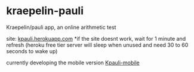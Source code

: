 # kraepelin-pauli
Kraepelin/pauli app, an online arithmetic test

site: [kpauli.herokuapp.com](https://kpauli.herokuapp.com/) 
*if the site doesnt work, wait for 1 minute  and refresh (heroku free tier server will sleep when unused and need 30 to 60 seconds to wake up)


currently developing the mobile version [Kpauli-mobile](https://github.com/gelargew/kpauli-mobile)
